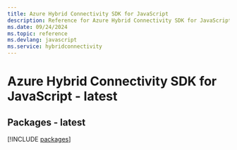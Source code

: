 ```yaml
---
title: Azure Hybrid Connectivity SDK for JavaScript
description: Reference for Azure Hybrid Connectivity SDK for JavaScript
ms.date: 09/24/2024
ms.topic: reference
ms.devlang: javascript
ms.service: hybridconnectivity
---
```

# Azure Hybrid Connectivity SDK for JavaScript - latest
## Packages - latest
[!INCLUDE [packages](hybrid-connectivity-index.md)]